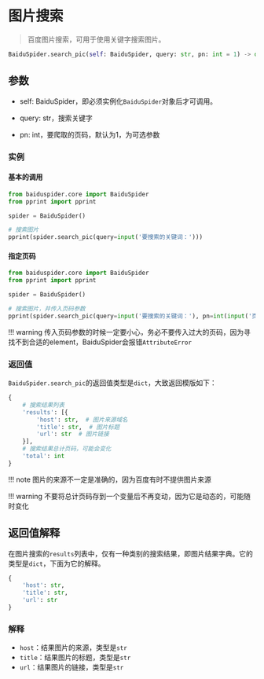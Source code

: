 # 图片搜索

> 百度图片搜索，可用于使用关键字搜索图片。

```python
BaiduSpider.search_pic(self: BaiduSpider, query: str, pn: int = 1) -> dict
```

## 参数

- self: BaiduSpider，即必须实例化`BaiduSpider`对象后才可调用。

- query: str，搜索关键字

- pn: int，要爬取的页码，默认为1，为可选参数

### 实例

#### 基本的调用

```python
from baiduspider.core import BaiduSpider
from pprint import pprint

spider = BaiduSpider()

# 搜索图片
pprint(spider.search_pic(query=input('要搜索的关键词：')))
```

#### 指定页码

```python
from baiduspider.core import BaiduSpider
from pprint import pprint

spider = BaiduSpider()

# 搜索图片，并传入页码参数
pprint(spider.search_pic(query=input('要搜索的关键词：'), pn=int(input('页码：'))))
```

!!! warning
    传入页码参数的时候一定要小心，务必不要传入过大的页码，因为寻找不到合适的element，BaiduSpider会报错`AttributeError`

### 返回值

`BaiduSpider.search_pic`的返回值类型是`dict`，大致返回模版如下：

```python
{
    # 搜索结果列表
    'results': [{
        'host': str,  # 图片来源域名
        'title': str,  # 图片标题
        'url': str  # 图片链接
    }],
    # 搜索结果总计页码，可能会变化
    'total': int
}
```

!!! note
    图片的来源不一定是准确的，因为百度有时不提供图片来源

!!! warning
    不要将总计页码存到一个变量后不再变动，因为它是动态的，可能随时变化


## 返回值解释

在图片搜索的`results`列表中，仅有一种类别的搜索结果，即图片结果字典。它的类型是`dict`，下面为它的解释。

```python
{
    'host': str,
    'title': str,
    'url': str
}
```

### 解释

- `host`：结果图片的来源，类型是`str`
- `title`：结果图片的标题，类型是`str`
- `url`：结果图片的链接，类型是`str`

